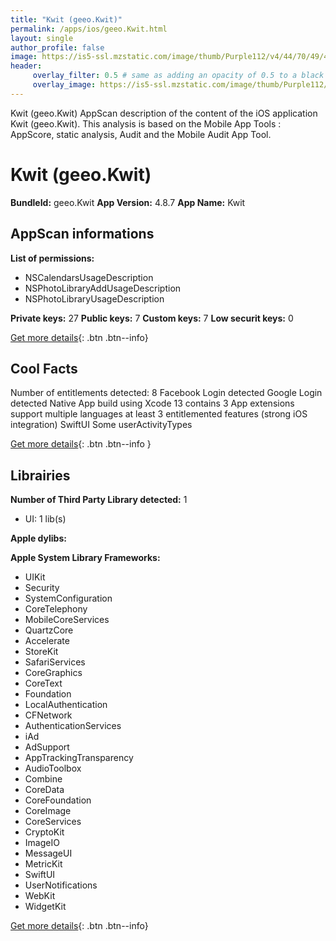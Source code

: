 ```yaml
---
title: "Kwit (geeo.Kwit)"
permalink: /apps/ios/geeo.Kwit.html
layout: single
author_profile: false
image: https://is5-ssl.mzstatic.com/image/thumb/Purple112/v4/44/70/49/4470493c-7256-1e6c-3d8a-2fe206619c22/AppIcon-Kwit-1x_U007emarketing-0-5-0-sRGB-85-220.png/512x512bb.jpg
header: 
     overlay_filter: 0.5 # same as adding an opacity of 0.5 to a black background
     overlay_image: https://is5-ssl.mzstatic.com/image/thumb/Purple112/v4/44/70/49/4470493c-7256-1e6c-3d8a-2fe206619c22/AppIcon-Kwit-1x_U007emarketing-0-5-0-sRGB-85-220.png/512x512bb.jpg
---
```

Kwit (geeo.Kwit) AppScan description of the content of the iOS application Kwit (geeo.Kwit). This analysis is based on the Mobile App Tools : AppScore, static analysis, Audit and the Mobile Audit App Tool.

# Kwit (geeo.Kwit)

**BundleId:** geeo.Kwit
**App Version:** 4.8.7
**App Name:** Kwit


## AppScan informations 

**List of permissions:** 
- NSCalendarsUsageDescription
- NSPhotoLibraryAddUsageDescription
- NSPhotoLibraryUsageDescription
  
  
**Private keys:** 27
**Public keys:** 7
**Custom keys:** 7
**Low securit keys:** 0
  
[Get more details](/pricing.html){: .btn .btn--info}

## Cool Facts

Number of entitlements detected: 8
Facebook Login detected
Google Login detected
Native App
build using Xcode 13
contains 3 App extensions
support multiple languages
at least 3 entitlemented features (strong iOS integration)
SwiftUI
Some userActivityTypes
  
[Get more details](/pricing.html){: .btn .btn--info }

## Librairies 
**Number of Third Party Library detected:** 1
- UI: 1 lib(s)


**Apple dylibs:**


**Apple System Library Frameworks:**
- UIKit
- Security
- SystemConfiguration
- CoreTelephony
- MobileCoreServices
- QuartzCore
- Accelerate
- StoreKit
- SafariServices
- CoreGraphics
- CoreText
- Foundation
- LocalAuthentication
- CFNetwork
- AuthenticationServices
- iAd
- AdSupport
- AppTrackingTransparency
- AudioToolbox
- Combine
- CoreData
- CoreFoundation
- CoreImage
- CoreServices
- CryptoKit
- ImageIO
- MessageUI
- MetricKit
- SwiftUI
- UserNotifications
- WebKit
- WidgetKit


  
[Get more details](/pricing.html){: .btn .btn--info}

